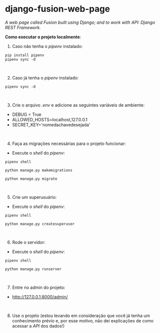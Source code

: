 # django-fusion-web-page

_A web page called Fusion built using Django; and to work with API: Django REST Framework._

**Como executar o projeto localmente**:

1. Caso não tenha o _pipenv_ instalado:
```console
pip install pipenv
pipenv sync -d
```

<br>

2. Caso já tenha o _pipenv_ instalado:
```console
pipenv sync -d
```

<br>

3. Crie o arquivo _.env_ e adicione as seguintes variáveis de ambiente:

- DEBUG = True
- ALLOWED_HOSTS=localhost,127.0.0.1
- SECRET_KEY='nomedachavedesejada'

<br>

4. Faça as migrações necessárias para o projeto funcionar:

- Execute o _shell_ do _pipenv_:
```console
pipenv shell
```
```console
python manage.py makemigrations

python manage.py migrate
```

<br>

5. Crie um superusuário:

- Execute o _shell_ do _pipenv_:

```console
pipenv shell
```
```console
python manage.py createsuperuser
```

<br>

6. Rode o servidor:
- Execute o _shell_ do _pipenv_:
```console
pipenv shell
```
```console
python manage.py runserver
```

<br>

7. Entre no admin do projeto:
- http://127.0.0.1:8000/admin/

<br>

8. Use o projeto 
(estou levando em consideração que você já tenha um conhecimento prévio e, 
por esse motivo, não dei explicações de como acessar a _API_ dos dados!)

<br>
